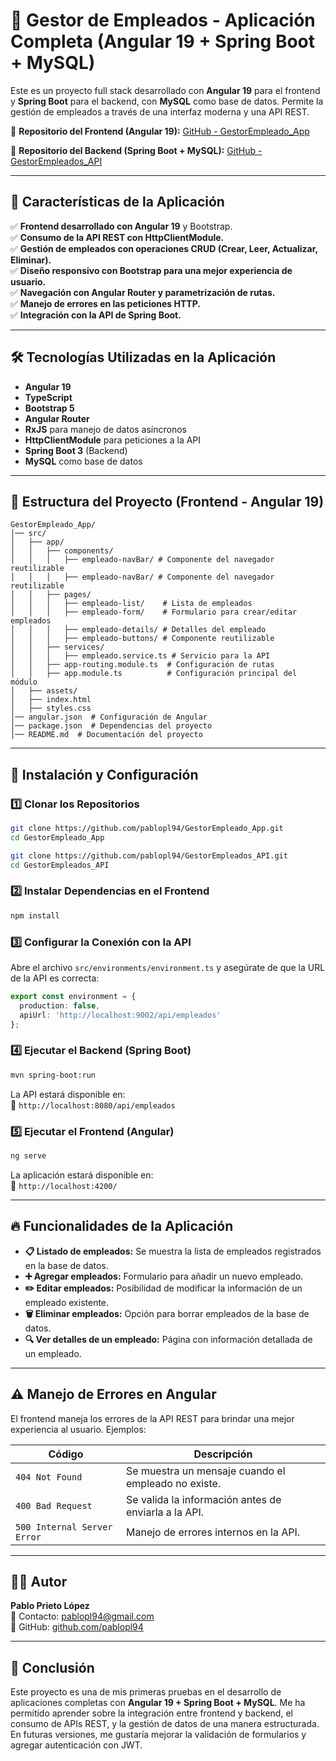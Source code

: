 # 🚀 Gestor de Empleados - Aplicación Completa (Angular 19 + Spring Boot + MySQL)

Este es un proyecto full stack desarrollado con **Angular 19** para el frontend y **Spring Boot** para el backend, con **MySQL** como base de datos. Permite la gestión de empleados a través de una interfaz moderna y una API REST.

🔗 **Repositorio del Frontend (Angular 19):** [GitHub - GestorEmpleado_App](https://github.com/pablopl94/GestorEmpleado_App)

🔗 **Repositorio del Backend (Spring Boot + MySQL):** [GitHub - GestorEmpleados_API](https://github.com/pablopl94/GestorEmpleados_API)

---

## 🌟 Características de la Aplicación

✅ **Frontend desarrollado con Angular 19** y Bootstrap.  
✅ **Consumo de la API REST con HttpClientModule.**  
✅ **Gestión de empleados con operaciones CRUD (Crear, Leer, Actualizar, Eliminar).**  
✅ **Diseño responsivo con Bootstrap para una mejor experiencia de usuario.**  
✅ **Navegación con Angular Router y parametrización de rutas.**  
✅ **Manejo de errores en las peticiones HTTP.**  
✅ **Integración con la API de Spring Boot.**  

---

## 🛠️ Tecnologías Utilizadas en la Aplicación

- **Angular 19**
- **TypeScript**
- **Bootstrap 5**
- **Angular Router**
- **RxJS** para manejo de datos asíncronos
- **HttpClientModule** para peticiones a la API
- **Spring Boot 3** (Backend)
- **MySQL** como base de datos

---

## 📂 Estructura del Proyecto (Frontend - Angular 19)

```
GestorEmpleado_App/
│── src/
│   ├── app/
│   │   ├── components/
│   │   │   ├── empleado-navBar/ # Componente del navegador reutilizable
│   │   │   ├── empleado-navBar/ # Componente del navegador reutilizable
│   │   ├── pages/
│   │   │   ├── empleado-list/    # Lista de empleados
│   │   │   ├── empleado-form/    # Formulario para crear/editar empleados
│   │   │   ├── empleado-details/ # Detalles del empleado
│   │   │   ├── empleado-buttons/ # Componente reutilizable
│   │   ├── services/
│   │   │   ├── empleado.service.ts # Servicio para la API
│   │   ├── app-routing.module.ts  # Configuración de rutas
│   │   ├── app.module.ts          # Configuración principal del módulo
│   ├── assets/
│   ├── index.html
│   ├── styles.css
│── angular.json  # Configuración de Angular
│── package.json  # Dependencias del proyecto
│── README.md  # Documentación del proyecto
```

---

## 📆 Instalación y Configuración

### **1️⃣ Clonar los Repositorios**
```bash
git clone https://github.com/pablopl94/GestorEmpleado_App.git
cd GestorEmpleado_App
```
```bash
git clone https://github.com/pablopl94/GestorEmpleados_API.git
cd GestorEmpleados_API
```

### **2️⃣ Instalar Dependencias en el Frontend**
```bash
npm install
```

### **3️⃣ Configurar la Conexión con la API**
Abre el archivo `src/environments/environment.ts` y asegúrate de que la URL de la API es correcta:
```typescript
export const environment = {
  production: false,
  apiUrl: 'http://localhost:9002/api/empleados'
};
```

### **4️⃣ Ejecutar el Backend (Spring Boot)**
```bash
mvn spring-boot:run
```
La API estará disponible en:  
📍 `http://localhost:8080/api/empleados`

### **5️⃣ Ejecutar el Frontend (Angular)**
```bash
ng serve
```
La aplicación estará disponible en:  
📍 `http://localhost:4200/`

---

## 🔥 Funcionalidades de la Aplicación

- **📋 Listado de empleados:** Se muestra la lista de empleados registrados en la base de datos.
- **➕ Agregar empleados:** Formulario para añadir un nuevo empleado.
- **✏️ Editar empleados:** Posibilidad de modificar la información de un empleado existente.
- **🗑️ Eliminar empleados:** Opción para borrar empleados de la base de datos.
- **🔍 Ver detalles de un empleado:** Página con información detallada de un empleado.

---

## ⚠️ Manejo de Errores en Angular

El frontend maneja los errores de la API REST para brindar una mejor experiencia al usuario.
Ejemplos:

| Código | Descripción |
|--------|------------|
| `404 Not Found` | Se muestra un mensaje cuando el empleado no existe. |
| `400 Bad Request` | Se valida la información antes de enviarla a la API. |
| `500 Internal Server Error` | Manejo de errores internos en la API. |

---
## 👨‍💻 Autor
**Pablo Prieto López**  
📧 Contacto: [pablopl94@gmail.com](mailto:pabloprietolopez94@outlook.es)  
🔗 GitHub: [github.com/pablopl94](https://github.com/pablopl94)

---

## 🚀 Conclusión
Este proyecto es una de mis primeras pruebas en el desarrollo de aplicaciones completas con **Angular 19 + Spring Boot + MySQL**. Me ha permitido aprender sobre la integración entre frontend y backend, el consumo de APIs REST, y la gestión de datos de una manera estructurada. En futuras versiones, me gustaría mejorar la validación de formularios y agregar autenticación con JWT.

